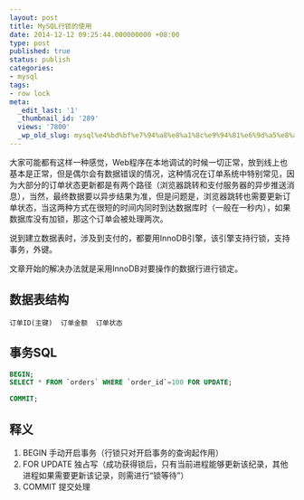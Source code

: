 ```yaml
---
layout: post
title: MySQL行锁的使用
date: 2014-12-12 09:25:44.000000000 +08:00
type: post
published: true
status: publish
categories:
- mysql
tags:
- row lock
meta:
  _edit_last: '1'
  _thumbnail_id: '289'
  views: '7800'
  _wp_old_slug: mysql%e4%bd%bf%e7%94%a8%e8%a1%8c%e9%94%81%e6%9d%a5%e8%a7%a3%e5%86%b3%e5%b9%b6%e5%8f%91%e6%9b%b4%e6%96%b0%e9%97%ae%e9%a2%98
---
```

大家可能都有这样一种感觉，Web程序在本地调试的时候一切正常，放到线上也基本是正常，但是偶尔会有数据错误的情况，这种情况在订单系统中特别常见，因为大部分的订单状态更新都是有两个路径（浏览器跳转和支付服务器的异步推送消息），当然，最终数据要以异步结果为准，但是问题是，浏览器跳转也需要更新订单状态，当这两种方式在很短的时间内同时到达数据库时（一般在一秒内），如果数据库没有加锁，那这个订单会被处理两次。

说到建立数据表时，涉及到支付的，都要用InnoDB引擎，该引擎支持行锁，支持事务，外键。

文章开始的解决办法就是采用InnoDB对要操作的数据行进行锁定。

## 数据表结构
```
订单ID(主键)  订单金额  订单状态
```

## 事务SQL

```sql
BEGIN;
SELECT * FROM `orders` WHERE `order_id`=100 FOR UPDATE;

COMMIT;
```

## 释义
1. BEGIN 手动开启事务（行锁只对开启事务的查询起作用）
2. FOR UPDATE 独占写（成功获得锁后，只有当前进程能够更新该纪录，其他进程如果需要更新该记录，则需进行“锁等待”）
3. COMMIT 提交处理

